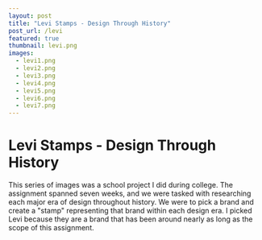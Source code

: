 ```yaml
---
layout: post
title: "Levi Stamps - Design Through History"
post_url: /levi
featured: true
thumbnail: levi.png
images:
  - levi1.png
  - levi2.png
  - levi3.png
  - levi4.png
  - levi5.png
  - levi6.png
  - levi7.png
---
```


# Levi Stamps - Design Through History

This series of images was a school project I did during college. The assignment spanned seven weeks,
and we were tasked with researching each major era of design throughout history. We were to pick a
brand and create a "stamp" representing that brand within each design era. I picked Levi because
they are a brand that has been around nearly as long as the scope of this assignment.

